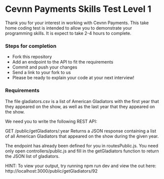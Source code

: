 # Cevnn Payments Skills Test Level 1 #

Thank you for your interest in working with Cevnn Payments.  This take home coding test is intended to allow you to demonstrate your programming skills.  It is expect to take 2-4 hours to complete.  

### Steps for completion ###

* Fork this repository
* Add an endpoint to the API to fit the requirements
* Commit and push your changes
* Send a link to your fork to us
* Please be ready to explain your code at your next interview!

### Requirements

The file gladiators.csv is a list of American Gladiators with the first year that they appeared on the show, as well as the last year that they appeared on the show.  

We need you to write the following REST API:

GET     /public/getGladiators/:year
    Returns a JSON response containing a list of all American Gladiators that appeared on the show during the given year.

The endpoint has already been defined for you in routesPublic.js.  You need only open controllers/public.js and fill in the getGladiators function to return the JSON list of gladiators.

HINT: To view your output, try running
npm run dev
and view the out here:
http://localhost:3000/public/getGladiators/92
